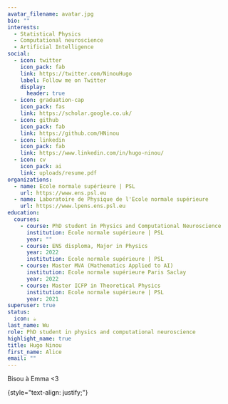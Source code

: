 ```yaml
---
avatar_filename: avatar.jpg
bio: ""
interests:
  - Statistical Physics
  - Computational neuroscience
  - Artificial Intelligence
social:
  - icon: twitter
    icon_pack: fab
    link: https://twitter.com/NinouHugo
    label: Follow me on Twitter
    display:
      header: true
  - icon: graduation-cap
    icon_pack: fas
    link: https://scholar.google.co.uk/
  - icon: github
    icon_pack: fab
    link: https://github.com/HNinou
  - icon: linkedin
    icon_pack: fab
    link: https://www.linkedin.com/in/hugo-ninou/
  - icon: cv
    icon_pack: ai
    link: uploads/resume.pdf
organizations:
  - name: Ecole normale supérieure | PSL
    url: https://www.ens.psl.eu
  - name: Laboratoire de Physique de l'Ecole normale supérieure
    url: https://www.lpens.ens.psl.eu
education:
  courses:
    - course: PhD student in Physics and Computational Neuroscience
      institution: Ecole normale supérieure | PSL
      year: ""
    - course: ENS disploma, Major in Physics
      year: 2022
      institution: Ecole normale supérieure | PSL
    - course: Master MVA (Mathematics Applied to AI)
      institution: Ecole normale supérieure Paris Saclay
      year: 2022
    - course: Master ICFP in Theoretical Physics
      institution: Ecole normale supérieure | PSL
      year: 2021
superuser: true
status:
  icon: ☕️
last_name: Wu
role: PhD student in physics and computational neuroscience
highlight_name: true
title: Hugo Ninou
first_name: Alice
email: ""
---
```

Bisou à Emma <3

{style="text-align: justify;"}